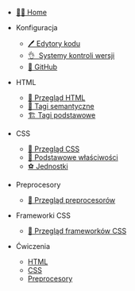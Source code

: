 - [👨‍💻 Home](/)
- Konfiguracja

  - [🖊️&nbsp;Edytory kodu](code_editors.md)
  - [👌&nbsp;&nbsp;Systemy kontroli wersji](version_control_systems.md)
  - [🐙&nbsp;GitHub](github.md)

- HTML 

  - [👀&nbsp;Przegląd HTML](html_overview.md)
  - [🤖&nbsp;Tagi semantyczne](html_semantic_tags.md)
  - [🏗️&nbsp;Tagi podstawowe](html_basic_tags.md)

- CSS 

  - [👀&nbsp;Przegląd CSS](css_overview.md)
  - [🥅&nbsp;Podstawowe właściwości](css_properties.md.md)
  - [⚽️&nbsp;Jednostki](css_units.md)

- Preprocesory

  - [👀&nbsp;Przegląd preprocesorów](preprocesors_overview.md)

- Frameworki CSS

  - [👀&nbsp;Przegląd frameworków CSS](frameworks_css.md)

- Ćwiczenia

  - [HTML](ex_html.md)
  - [CSS](ex_css.md)
  - [Preprocesory](ex_preprocesors.md)
